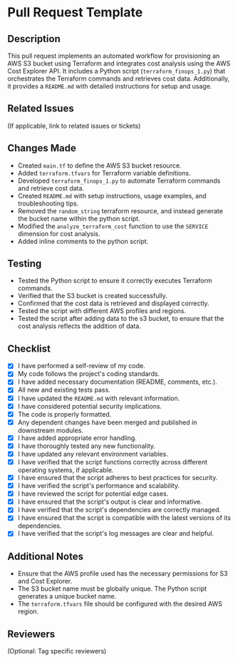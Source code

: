 # Pull Request Template

## Description

This pull request implements an automated workflow for provisioning an AWS S3 bucket using Terraform and integrates cost analysis using the AWS Cost Explorer API. It includes a Python script (`terraform_finops_1.py`) that orchestrates the Terraform commands and retrieves cost data. Additionally, it provides a `README.md` with detailed instructions for setup and usage.

## Related Issues

(If applicable, link to related issues or tickets)

## Changes Made

* Created `main.tf` to define the AWS S3 bucket resource.
* Added `terraform.tfvars` for Terraform variable definitions.
* Developed `terraform_finops_1.py` to automate Terraform commands and retrieve cost data.
* Created `README.md` with setup instructions, usage examples, and troubleshooting tips.
* Removed the `random_string` terraform resource, and instead generate the bucket name within the python script.
* Modified the `analyze_terraform_cost` function to use the `SERVICE` dimension for cost analysis.
* Added inline comments to the python script.

## Testing

* Tested the Python script to ensure it correctly executes Terraform commands.
* Verified that the S3 bucket is created successfully.
* Confirmed that the cost data is retrieved and displayed correctly.
* Tested the script with different AWS profiles and regions.
* Tested the script after adding data to the s3 bucket, to ensure that the cost analysis reflects the addition of data.

## Checklist

- [x] I have performed a self-review of my code.
- [x] My code follows the project's coding standards.
- [x] I have added necessary documentation (README, comments, etc.).
- [x] All new and existing tests pass.
- [x] I have updated the `README.md` with relevant information.
- [x] I have considered potential security implications.
- [x] The code is properly formatted.
- [x] Any dependent changes have been merged and published in downstream modules.
- [x] I have added appropriate error handling.
- [x] I have thoroughly tested any new functionality.
- [x] I have updated any relevant environment variables.
- [x] I have verified that the script functions correctly across different operating systems, if applicable.
- [x] I have ensured that the script adheres to best practices for security.
- [x] I have verified the script's performance and scalability.
- [x] I have reviewed the script for potential edge cases.
- [x] I have ensured that the script's output is clear and informative.
- [x] I have verified that the script's dependencies are correctly managed.
- [x] I have ensured that the script is compatible with the latest versions of its dependencies.
- [x] I have verified that the script's log messages are clear and helpful.

## Additional Notes

* Ensure that the AWS profile used has the necessary permissions for S3 and Cost Explorer.
* The S3 bucket name must be globally unique. The Python script generates a unique bucket name.
* The `terraform.tfvars` file should be configured with the desired AWS region.

## Reviewers

(Optional: Tag specific reviewers)